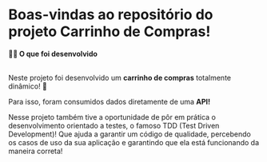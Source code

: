# Boas-vindas ao repositório do projeto Carrinho de Compras!

<summary><strong>👨‍💻 O que foi desenvolvido</strong></summary><br />

Neste projeto foi desenvolvido um **carrinho de compras** totalmente dinâmico! 🛒

Para isso, foram consumidos dados diretamente de uma **API!**

Nesse projeto também tive a oportunidade de pôr em prática o desenvolvimento orientado a testes, o famoso TDD (Test Driven Development)! Que ajuda a garantir um código de qualidade, percebendo os casos de uso da sua aplicação e garantindo que ela está funcionando da maneira correta!
